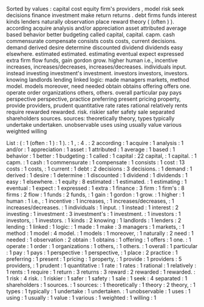 Sorted by values :
capital cost equity firm's providers , model risk seek decisions finance investment make return returns . debt firms funds interest kinds lenders naturally observation place reward theory ( (often ) ). according acquire analysis and/or appreciation asset attributed average based behavior better budgeting called capital, capital. capm. cash commensurate compensate consists costs costs, current decisions. demand derived desire determine discounted dividend dividends easy elsewhere. estimated estimated. estimating eventual expect expressed extra firm flow funds, gain gordon grow. higher human i.e., incentive increases, increases/decreases, increases/decreases. individuals input. instead investing investment's investment. investors investors, investors. knowing landlords lending linked logic: made managers markets, method model. models moreover, need needed obtain obtains offering offers one. operate order organizations others, others. overall particular pay pays perspective perspective, practice preferring present pricing property, provide providers, prudent quantitative rate rates rational relatively rents require rewarded rewarded. risk. riskier safer safety sale separated shareholders sources. sources: theoretically theory, types typically undertake undertaken. unobservable uses using usually value various weighted willing 

List :
( : 1
(often : 1
) : 1
). : 1
, : 4
. : 2
according : 1
acquire : 1
analysis : 1
and/or : 1
appreciation : 1
asset : 1
attributed : 1
average : 1
based : 1
behavior : 1
better : 1
budgeting : 1
called : 1
capital : 22
capital, : 1
capital. : 1
capm. : 1
cash : 1
commensurate : 1
compensate : 1
consists : 1
cost : 13
costs : 1
costs, : 1
current : 1
debt : 2
decisions : 3
decisions. : 1
demand : 1
derived : 1
desire : 1
determine : 1
discounted : 1
dividend : 1
dividends : 1
easy : 1
elsewhere. : 1
equity : 8
estimated : 1
estimated. : 1
estimating : 1
eventual : 1
expect : 1
expressed : 1
extra : 1
finance : 3
firm : 1
firm's : 8
firms : 2
flow : 1
funds : 2
funds, : 1
gain : 1
gordon : 1
grow. : 1
higher : 1
human : 1
i.e., : 1
incentive : 1
increases, : 1
increases/decreases, : 1
increases/decreases. : 1
individuals : 1
input. : 1
instead : 1
interest : 2
investing : 1
investment : 3
investment's : 1
investment. : 1
investors : 1
investors, : 1
investors. : 1
kinds : 2
knowing : 1
landlords : 1
lenders : 2
lending : 1
linked : 1
logic: : 1
made : 1
make : 3
managers : 1
markets, : 1
method : 1
model : 4
model. : 1
models : 1
moreover, : 1
naturally : 2
need : 1
needed : 1
observation : 2
obtain : 1
obtains : 1
offering : 1
offers : 1
one. : 1
operate : 1
order : 1
organizations : 1
others, : 1
others. : 1
overall : 1
particular : 1
pay : 1
pays : 1
perspective : 1
perspective, : 1
place : 2
practice : 1
preferring : 1
present : 1
pricing : 1
property, : 1
provide : 1
providers : 5
providers, : 1
prudent : 1
quantitative : 1
rate : 1
rates : 1
rational : 1
relatively : 1
rents : 1
require : 1
return : 3
returns : 3
reward : 2
rewarded : 1
rewarded. : 1
risk : 4
risk. : 1
riskier : 1
safer : 1
safety : 1
sale : 1
seek : 4
separated : 1
shareholders : 1
sources. : 1
sources: : 1
theoretically : 1
theory : 2
theory, : 1
types : 1
typically : 1
undertake : 1
undertaken. : 1
unobservable : 1
uses : 1
using : 1
usually : 1
value : 1
various : 1
weighted : 1
willing : 1
